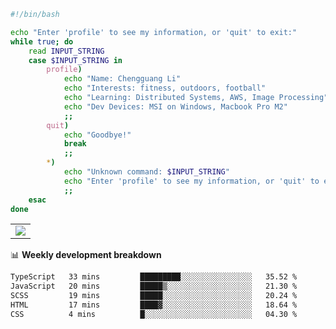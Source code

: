 ```bash
#!/bin/bash

echo "Enter 'profile' to see my information, or 'quit' to exit:"
while true; do
    read INPUT_STRING
    case $INPUT_STRING in
        profile)
            echo "Name: Chengguang Li"
            echo "Interests: fitness, outdoors, football"
            echo "Learning: Distributed Systems, AWS, Image Processing"
            echo "Dev Devices: MSI on Windows, Macbook Pro M2"
            ;;
        quit)
            echo "Goodbye!"
            break
            ;;
        *)
            echo "Unknown command: $INPUT_STRING"
            echo "Enter 'profile' to see my information, or 'quit' to exit:"
            ;;
    esac
done

```

<!--Contribution Graph-->
<table>
  <tr>
    <td>
      <picture>
        <source media="(prefers-color-scheme: light)" srcset="https://github-readme-activity-graph.vercel.app/graph?username=chengguang-li&theme=xcode&bg_color=FF000000&color=000000&hide_border=true" />
        <img src="https://github-readme-activity-graph.vercel.app/graph?username=chengguang-li&theme=xcode&bg_color=FF000000&hide_border=true" />
      </picture>
  </tr>
</table>

📊 **Weekly development breakdown**

<!--START_SECTION:waka-->

```txt
TypeScript   33 mins         █████████░░░░░░░░░░░░░░░░   35.52 %
JavaScript   20 mins         █████▒░░░░░░░░░░░░░░░░░░░   21.30 %
SCSS         19 mins         █████░░░░░░░░░░░░░░░░░░░░   20.24 %
HTML         17 mins         ████▓░░░░░░░░░░░░░░░░░░░░   18.64 %
CSS          4 mins          █░░░░░░░░░░░░░░░░░░░░░░░░   04.30 %
```

<!--END_SECTION:waka-->


